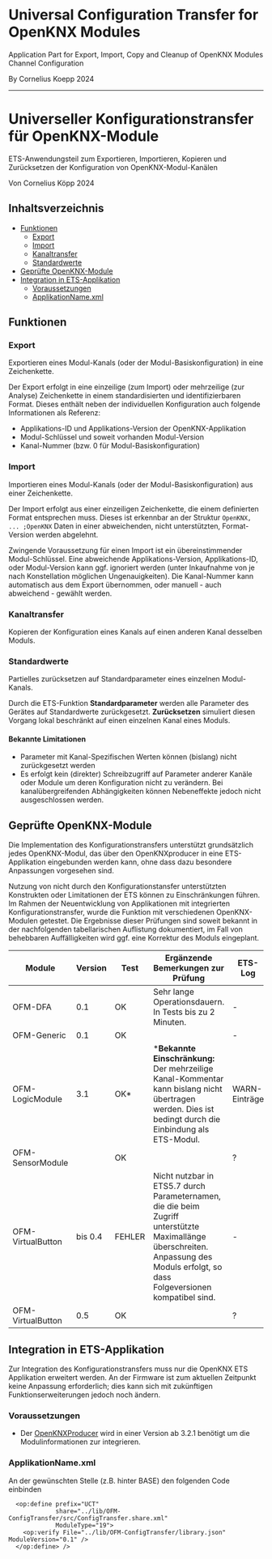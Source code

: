 # Universal Configuration Transfer for OpenKNX Modules

Application Part for Export, Import, Copy and Cleanup of OpenKNX Modules Channel Configuration 

By Cornelius Koepp 2024

---

# Universeller Konfigurationstransfer für OpenKNX-Module

ETS-Anwendungsteil zum Exportieren, Importieren, Kopieren und Zurücksetzen der Konfiguration von OpenKNX-Modul-Kanälen

Von Cornelius Köpp 2024



## Inhaltsverzeichnis
* [Funktionen](#funktionen)
  * [Export](#export)
  * [Import](#import)
  * [Kanaltransfer](#kanaltransfer)
  * [Standardwerte](#standardwerte)
* [Geprüfte OpenKNX-Module](#geprüfte-openknx-module)
* [Integration in ETS-Applikation](#integration-in-ets-applikation)
  * [Voraussetzungen](#voraussetzungen)
  * [ApplikationName.xml](#applikationnamexml)

## Funktionen


### Export
Exportieren eines Modul-Kanals (oder der Modul-Basiskonfiguration) in eine Zeichenkette. 

Der Export erfolgt in eine einzeilige (zum Import) oder mehrzeilige (zur Analyse) Zeichenkette in einem standardisierten und identifizierbaren Format.
Dieses enthält neben der individuellen Konfiguration auch folgende Informationen als Referenz:
* Applikations-ID und Applikations-Version der OpenKNX-Applikation
* Modul-Schlüssel und soweit vorhanden Modul-Version
* Kanal-Nummer (bzw. 0 für Modul-Basiskonfiguration)


### Import
Importieren eines Modul-Kanals (oder der Modul-Basiskonfiguration) aus einer Zeichenkette.

Der Import erfolgt aus einer einzeiligen Zeichenkette, die einem definierten Format entsprechen muss. 
Dieses ist erkennbar an der Struktur `OpenKNX, ... ;OpenKNX`
Daten in einer abweichenden, nicht unterstützten, Format-Version werden abgelehnt.

Zwingende Voraussetzung für einen Import ist ein übereinstimmender Modul-Schlüssel.
Eine abweichende Applikations-Version, Applikations-ID, oder Modul-Version kann ggf. ignoriert werden (unter Inkaufnahme von je nach Konstellation möglichen Ungenauigkeiten).
Die Kanal-Nummer kann automatisch aus dem Export übernommen, oder manuell - auch abweichend - gewählt werden. 


### Kanaltransfer
Kopieren der Konfiguration eines Kanals auf einen anderen Kanal desselben Moduls.


### Standardwerte
Partielles zurücksetzen auf Standardparameter eines einzelnen Modul-Kanals.

Durch die ETS-Funktion **Standardparameter** werden alle Parameter des Gerätes auf Standardwerte zurückgesetzt.
**Zurücksetzen** simuliert diesen Vorgang lokal beschränkt auf einen einzelnen Kanal eines Moduls.

#### Bekannte Limitationen
* Parameter mit Kanal-Spezifischen Werten können (bislang) nicht zurückgesetzt werden
* Es erfolgt kein (direkter) Schreibzugriff auf Parameter anderer Kanäle oder Module um deren Konfiguration nicht zu verändern. 
  Bei kanalübergreifenden Abhängigkeiten können Nebeneffekte jedoch nicht ausgeschlossen werden. 



## Geprüfte OpenKNX-Module

Die Implementation des Konfigurationstransfers unterstützt grundsätzlich jedes OpenKNX-Modul, 
das über den OpenKNXproducer in eine ETS-Applikation eingebunden werden kann, 
ohne dass dazu besondere Anpassungen vorgesehen sind.

Nutzung von nicht durch den Konfigurationstansfer unterstützten Konstrukten oder Limitationen der ETS können zu Einschränkungen führen.
Im Rahmen der Neuentwicklung von Applikationen mit integrierten Konfigurationstransfer, wurde die Funktion mit verschiedenen OpenKNX-Modulen getestet. 
Die Ergebnisse dieser Prüfungen sind soweit bekannt in der nachfolgenden tabellarischen Auflistung dokumentiert, 
im Fall von behebbaren Auffälligkeiten wird ggf. eine Korrektur des Moduls eingeplant.

| Module            | Version | Test   | Ergänzende Bemerkungen zur Prüfung                                                                                                                                                | ETS-Log       |
|-------------------|---------|--------|-----------------------------------------------------------------------------------------------------------------------------------------------------------------------------------|---------------|
| OFM-DFA           | 0.1     | OK     | Sehr lange Operationsdauern. In Tests bis zu 2 Minuten.                                                                                                                           | -             |
| OFM-Generic       | 0.1     | OK     |                                                                                                                                                                                   | -             |
| OFM-LogicModule   | 3.1     | OK*    | ***Bekannte Einschränkung:**<br>Der mehrzeilige Kanal-Kommentar kann bislang nicht übertragen werden. Dies ist bedingt durch die Einbindung als ETS-Modul.                        | WARN-Einträge |
| OFM-SensorModule  |         | OK     |                                                                                                                                                                                   | ?             |
| OFM-VirtualButton | bis 0.4 | FEHLER | Nicht nutzbar in ETS5.7 durch Parameternamen, die die beim Zugriff unterstützte Maximallänge überschreiten. Anpassung des Moduls erfolgt, so dass Folgeversionen kompatibel sind. | -             |
| OFM-VirtualButton | 0.5     | OK     |                                                                                                                                                                                   | ?             |



## Integration in ETS-Applikation

Zur Integration des Konfigurationstransfers muss nur die OpenKNX ETS Applikation erweitert werden. 
An der Firmware ist zum aktuellen Zeitpunkt keine Anpassung erforderlich; dies kann sich mit zukünftigen Funktionserweiterungen jedoch noch ändern.

### Voraussetzungen

* Der [OpenKNXProducer](https://github.com/OpenKNX/OpenKNXproducer) wird in einer Version ab 3.2.1 benötigt um die Modulinformationen zur integrieren.

### ApplikationName.xml
An der gewünschten Stelle (z.B. hinter BASE) den folgenden Code einbinden
```
  <op:define prefix="UCT"
             share="../lib/OFM-ConfigTransfer/src/ConfigTransfer.share.xml"
             ModuleType="19">
    <op:verify File="../lib/OFM-ConfigTransfer/library.json" ModuleVersion="0.1" /> 
  </op:define> />
```
